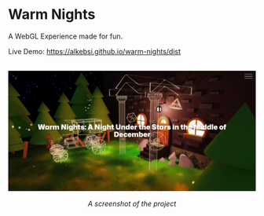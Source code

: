 # Warm Nights
A WebGL Experience made for fun.

Live Demo: https://alkebsi.github.io/warm-nights/dist
<br><br>

![Project Screenshot](https://github.com/Alkebsi/warm-nights/blob/0554e4eced9608713dbf3cd5246a28b49bf35e7b/dist/social/social-cover.jpg)
<p align="center"><em>A screenshot of the project</em></p>
